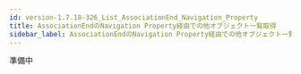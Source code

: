```yaml
---
id: version-1.7.18-326_List_AssociationEnd_Navigation_Property
title: AssociationEndのNavigation Property経由での他オブジェクト一覧取得
sidebar_label: AssociationEndのNavigation Property経由での他オブジェクト一覧取得
---
```



準備中


